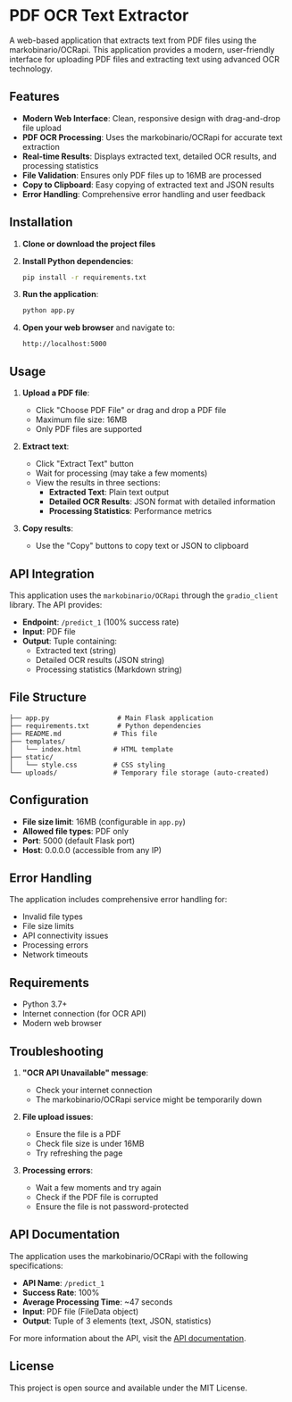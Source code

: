 # PDF OCR Text Extractor

A web-based application that extracts text from PDF files using the markobinario/OCRapi. This application provides a modern, user-friendly interface for uploading PDF files and extracting text using advanced OCR technology.

## Features

- **Modern Web Interface**: Clean, responsive design with drag-and-drop file upload
- **PDF OCR Processing**: Uses the markobinario/OCRapi for accurate text extraction
- **Real-time Results**: Displays extracted text, detailed OCR results, and processing statistics
- **File Validation**: Ensures only PDF files up to 16MB are processed
- **Copy to Clipboard**: Easy copying of extracted text and JSON results
- **Error Handling**: Comprehensive error handling and user feedback

## Installation

1. **Clone or download the project files**

2. **Install Python dependencies**:
   ```bash
   pip install -r requirements.txt
   ```

3. **Run the application**:
   ```bash
   python app.py
   ```

4. **Open your web browser** and navigate to:
   ```
   http://localhost:5000
   ```

## Usage

1. **Upload a PDF file**:
   - Click "Choose PDF File" or drag and drop a PDF file
   - Maximum file size: 16MB
   - Only PDF files are supported

2. **Extract text**:
   - Click "Extract Text" button
   - Wait for processing (may take a few moments)
   - View the results in three sections:
     - **Extracted Text**: Plain text output
     - **Detailed OCR Results**: JSON format with detailed information
     - **Processing Statistics**: Performance metrics

3. **Copy results**:
   - Use the "Copy" buttons to copy text or JSON to clipboard

## API Integration

This application uses the `markobinario/OCRapi` through the `gradio_client` library. The API provides:

- **Endpoint**: `/predict_1` (100% success rate)
- **Input**: PDF file
- **Output**: Tuple containing:
  - Extracted text (string)
  - Detailed OCR results (JSON string)
  - Processing statistics (Markdown string)

## File Structure

```
├── app.py                 # Main Flask application
├── requirements.txt       # Python dependencies
├── README.md             # This file
├── templates/
│   └── index.html        # HTML template
├── static/
│   └── style.css         # CSS styling
└── uploads/              # Temporary file storage (auto-created)
```

## Configuration

- **File size limit**: 16MB (configurable in `app.py`)
- **Allowed file types**: PDF only
- **Port**: 5000 (default Flask port)
- **Host**: 0.0.0.0 (accessible from any IP)

## Error Handling

The application includes comprehensive error handling for:

- Invalid file types
- File size limits
- API connectivity issues
- Processing errors
- Network timeouts

## Requirements

- Python 3.7+
- Internet connection (for OCR API)
- Modern web browser

## Troubleshooting

1. **"OCR API Unavailable" message**:
   - Check your internet connection
   - The markobinario/OCRapi service might be temporarily down

2. **File upload issues**:
   - Ensure the file is a PDF
   - Check file size is under 16MB
   - Try refreshing the page

3. **Processing errors**:
   - Wait a few moments and try again
   - Check if the PDF file is corrupted
   - Ensure the file is not password-protected

## API Documentation

The application uses the markobinario/OCRapi with the following specifications:

- **API Name**: `/predict_1`
- **Success Rate**: 100%
- **Average Processing Time**: ~47 seconds
- **Input**: PDF file (FileData object)
- **Output**: Tuple of 3 elements (text, JSON, statistics)

For more information about the API, visit the [API documentation](https://huggingface.co/spaces/markobinario/OCRapi).

## License

This project is open source and available under the MIT License.
